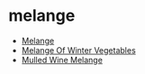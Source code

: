 # melange

 * [Melange](index/m/melange-200824.json)
 * [Melange Of Winter Vegetables](index/m/melange-of-winter-vegetables-13610.json)
 * [Mulled Wine Melange](index/m/mulled-wine-melange-200930.json)
